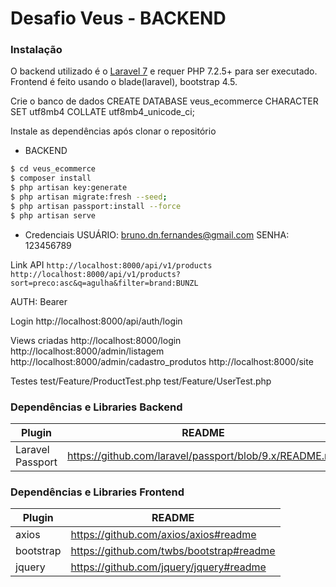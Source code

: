 # Desafio Veus - BACKEND

### Instalação

O backend utilizado é o [Laravel 7](https://laravel.com/docs/7.x/installation) e requer PHP 7.2.5+ para ser executado.\
Frontend é feito usando o blade(laravel), bootstrap 4.5.

Crie o banco de dados
CREATE DATABASE veus_ecommerce CHARACTER SET utf8mb4 COLLATE utf8mb4_unicode_ci;

Instale as dependências após clonar o repositório

- BACKEND
```sh
$ cd veus_ecommerce
$ composer install
$ php artisan key:generate
$ php artisan migrate:fresh --seed;
$ php artisan passport:install --force
$ php artisan serve
```
- Credenciais
USUÁRIO: bruno.dn.fernandes@gmail.com
SENHA: 123456789

Link API
`http://localhost:8000/api/v1/products`
`http://localhost:8000/api/v1/products?sort=preco:asc&q=agulha&filter=brand:BUNZL`

AUTH: Bearer

Login
http://localhost:8000/api/auth/login

Views criadas
http://localhost:8000/login
http://localhost:8000/admin/listagem
http://localhost:8000/admin/cadastro_produtos
http://localhost:8000/site

Testes
test/Feature/ProductTest.php
test/Feature/UserTest.php

### Dependências e Libraries Backend

| Plugin | README |
| ------ | ------ |
| Laravel Passport | https://github.com/laravel/passport/blob/9.x/README.md |

### Dependências e Libraries Frontend

| Plugin | README |
| ------ | ------ |
| axios | https://github.com/axios/axios#readme |
| bootstrap | https://github.com/twbs/bootstrap#readme |
| jquery | https://github.com/jquery/jquery#readme |


